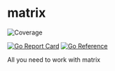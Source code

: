 # matrix
![Coverage](https://img.shields.io/badge/Coverage-88.8%25-brightgreen)

[![Go Report Card](https://goreportcard.com/badge/github.com/AlexxSap/matrix)](https://goreportcard.com/report/github.com/AlexxSap/matrix)
[![Go Reference](https://pkg.go.dev/badge/github.com/AlexxSap/matrix.svg)](https://pkg.go.dev/github.com/AlexxSap/matrix)

All you need to work with matrix
